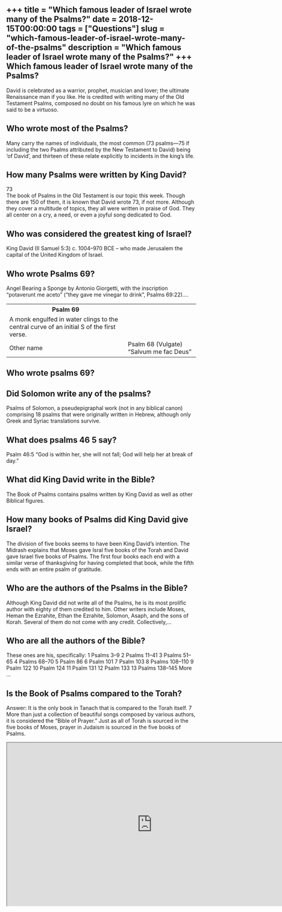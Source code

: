 +++
title = "Which famous leader of Israel wrote many of the Psalms?"
date = 2018-12-15T00:00:00
tags = ["Questions"]
slug = "which-famous-leader-of-israel-wrote-many-of-the-psalms"
description = "Which famous leader of Israel wrote many of the Psalms?"
+++
Which famous leader of Israel wrote many of the Psalms?
-------------------------------------------------------

David is celebrated as a warrior, prophet, musician and lover; the ultimate Renaissance man if you like. He is credited with writing many of the Old Testament Psalms, composed no doubt on his famous lyre on which he was said to be a virtuoso.

Who wrote most of the Psalms?
-----------------------------

Many carry the names of individuals, the most common (73 psalms—75 if including the two Psalms attributed by the New Testament to David) being ‘of David’, and thirteen of these relate explicitly to incidents in the king’s life.

How many Psalms were written by King David?
-------------------------------------------

73  
The book of Psalms in the Old Testament is our topic this week. Though there are 150 of them, it is known that David wrote 73, if not more. Although they cover a multitude of topics, they all were written in praise of God. They all center on a cry, a need, or even a joyful song dedicated to God.

Who was considered the greatest king of Israel?
-----------------------------------------------

King David (II Samuel 5:3) c. 1004–970 BCE – who made Jerusalem the capital of the United Kingdom of Israel.

Who wrote Psalms 69?
--------------------

Angel Bearing a Sponge by Antonio Giorgetti, with the inscription “potaverunt me aceto” (“they gave me vinegar to drink”, Psalms 69:22)….

<table><tr><th>Psalm 69</th></tr><tr><td>A monk engulfed in water clings to the central curve of an initial S of the first verse.</td></tr><tr><td>Other name</td><td>Psalm 68 (Vulgate) “Salvum me fac Deus”</td></tr></table>

Who wrote psalms 69?
--------------------

Did Solomon write any of the psalms?
------------------------------------

Psalms of Solomon, a pseudepigraphal work (not in any biblical canon) comprising 18 psalms that were originally written in Hebrew, although only Greek and Syriac translations survive.

What does psalms 46 5 say?
--------------------------

Psalm 46:5 “God is within her, she will not fall; God will help her at break of day.”

What did King David write in the Bible?
---------------------------------------

The Book of Psalms contains psalms written by King David as well as other Biblical figures.

How many books of Psalms did King David give Israel?
----------------------------------------------------

The division of five books seems to have been King David’s intention. The Midrash explains that Moses gave Isral five books of the Torah and David gave Israel five books of Psalms. The first four books each end with a similar verse of thanksgiving for having completed that book, while the fifth ends with an entire psalm of gratitude.

Who are the authors of the Psalms in the Bible?
-----------------------------------------------

Although King David did not write all of the Psalms, he is its most prolific author with eighty of them credited to him. Other writers include Moses, Heman the Ezrahite, Ethan the Ezrahite, Solomon, Asaph, and the sons of Korah. Several of them do not come with any credit. Collectively,…

Who are all the authors of the Bible?
-------------------------------------

 These ones are his, specifically: 1 Psalms 3–9 2 Psalms 11–41 3 Psalms 51–65 4 Psalms 68–70 5 Psalm 86 6 Psalm 101 7 Psalm 103 8 Psalms 108–110 9 Psalm 122 10 Psalm 124 11 Psalm 131 12 Psalm 133 13 Psalms 138–145 More …

Is the Book of Psalms compared to the Torah?
--------------------------------------------

Answer: It is the only book in Tanach that is compared to the Torah itself. 7 More than just a collection of beautiful songs composed by various authors, it is considered the “Bible of Prayer.” Just as all of Torah is sourced in the five books of Moses, prayer in Judaism is sourced in the five books of Psalms.

<iframe allow="accelerometer; autoplay; clipboard-write; encrypted-media; gyroscope; picture-in-picture" allowfullscreen="" class="__youtube_prefs__  epyt-is-override  no-lazyload" data-no-lazy="1" data-origheight="433" data-origwidth="770" data-skipgform_ajax_framebjll="" height="433" id="_ytid_14097" loading="lazy" src="https://www.youtube.com/embed/j9phNEaPrv8?enablejsapi=1&autoplay=0&cc_load_policy=0&cc_lang_pref=&iv_load_policy=1&loop=0&modestbranding=0&rel=1&fs=1&playsinline=0&autohide=2&theme=dark&color=red&controls=1&" title="YouTube player" width="770"></iframe>